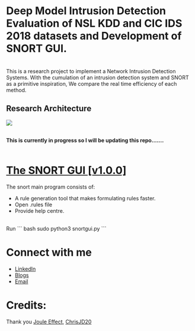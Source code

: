 # Deep Model Intrusion Detection Evaluation of NSL KDD and CIC IDS 2018 datasets and Development of SNORT GUI.
<br>
This is a research project to implement a Network Intrusion Detection Systems. With the cumulation of an intrusion detection system and SNORT as a primitive inspiration, We compare the real time efficiency of each method.
<br>

## Research Architecture
<img src="https://user-images.githubusercontent.com/70995581/209061112-3de8e0c7-07bd-4f7d-bb74-0c05727c52ec.PNG"/>

<br>**This is currently in progress so I will be updating this repo.......**</br>
<br>

# [The SNORT GUI [v1.0.0]](https://github.com/WhiteHatCyberus/Deep-Model-Evaluation-Intrusion-Detection-System-using-NSL-KDD-CIC-IDS-2018/tree/main/snort/SNORT%20GUI)
The snort main program consists of:
* A rule generation tool that makes formulating rules faster.
* Open .rules file
* Provide help centre.
<br>
Run
``` bash
sudo python3 snortgui.py
```

# Connect with me
* [LinkedIn](https://www.linkedin.com/in/whcyberus/)
* [Blogs](https://ethicalcyberuspathways.wordpress.com/)
* [Email](mailto:whcyberus@gmail.com)
# Credits:
Thank you [Joule Effect](https://github.com/jouleffect),
[ChrisJD20](https://github.com/chrisjd20/Snorpy)
